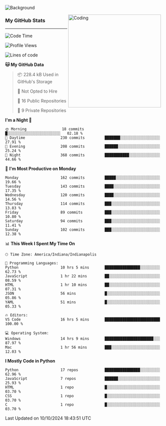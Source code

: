 ![Background](https://github.com/Nguyen-Noah/Nguyen-Noah/assets/112649680/f5d2296f-0508-400c-abcf-47c085708a2a)

<img align="right" alt="Coding" width="300" src="https://cdn.dribbble.com/users/1277312/screenshots/14733298/media/39b1045e593737587dd60e42c8422d1f.gif" >

### My GitHub Stats
---
<!--START_SECTION:waka-->
![Code Time](http://img.shields.io/badge/Code%20Time-256%20hrs%209%20mins-blue)

![Profile Views](http://img.shields.io/badge/Profile%20Views-0-blue)

![Lines of code](https://img.shields.io/badge/From%20Hello%20World%20I%27ve%20Written-190.2%20thousand%20lines%20of%20code-blue)

**🐱 My GitHub Data** 

> 📦 228.4 kB Used in GitHub's Storage 
 > 
> 🚫 Not Opted to Hire
 > 
> 📜 16 Public Repositories 
 > 
> 🔑 9 Private Repositories 
 > 
**I'm a Night 🦉** 

```text
🌞 Morning                18 commits          █░░░░░░░░░░░░░░░░░░░░░░░░   02.18 % 
🌆 Daytime                230 commits         ███████░░░░░░░░░░░░░░░░░░   27.91 % 
🌃 Evening                208 commits         ██████░░░░░░░░░░░░░░░░░░░   25.24 % 
🌙 Night                  368 commits         ███████████░░░░░░░░░░░░░░   44.66 % 
```
📅 **I'm Most Productive on Monday** 

```text
Monday                   162 commits         █████░░░░░░░░░░░░░░░░░░░░   19.66 % 
Tuesday                  143 commits         ████░░░░░░░░░░░░░░░░░░░░░   17.35 % 
Wednesday                120 commits         ████░░░░░░░░░░░░░░░░░░░░░   14.56 % 
Thursday                 114 commits         ███░░░░░░░░░░░░░░░░░░░░░░   13.83 % 
Friday                   89 commits          ███░░░░░░░░░░░░░░░░░░░░░░   10.80 % 
Saturday                 94 commits          ███░░░░░░░░░░░░░░░░░░░░░░   11.41 % 
Sunday                   102 commits         ███░░░░░░░░░░░░░░░░░░░░░░   12.38 % 
```


📊 **This Week I Spent My Time On** 

```text
🕑︎ Time Zone: America/Indiana/Indianapolis

💬 Programming Languages: 
Python                   10 hrs 5 mins       ████████████████░░░░░░░░░   62.73 % 
JavaScript               1 hr 22 mins        ██░░░░░░░░░░░░░░░░░░░░░░░   08.59 % 
HTML                     1 hr 10 mins        ██░░░░░░░░░░░░░░░░░░░░░░░   07.31 % 
JSON                     56 mins             █░░░░░░░░░░░░░░░░░░░░░░░░   05.86 % 
YAML                     51 mins             █░░░░░░░░░░░░░░░░░░░░░░░░   05.33 % 

🔥 Editors: 
VS Code                  16 hrs 5 mins       █████████████████████████   100.00 % 

💻 Operating System: 
Windows                  14 hrs 9 mins       ██████████████████████░░░   87.97 % 
Mac                      1 hr 56 mins        ███░░░░░░░░░░░░░░░░░░░░░░   12.03 % 
```

**I Mostly Code in Python** 

```text
Python                   17 repos            ████████████████░░░░░░░░░   62.96 % 
JavaScript               7 repos             ██████░░░░░░░░░░░░░░░░░░░   25.93 % 
HTML                     1 repo              █░░░░░░░░░░░░░░░░░░░░░░░░   03.70 % 
CSS                      1 repo              █░░░░░░░░░░░░░░░░░░░░░░░░   03.70 % 
C                        1 repo              █░░░░░░░░░░░░░░░░░░░░░░░░   03.70 % 
```




 Last Updated on 10/10/2024 18:43:51 UTC
<!--END_SECTION:waka-->

<!--
**Nguyen-Noah/Nguyen-Noah** is a ✨ _special_ ✨ repository because its `README.md` (this file) appears on your GitHub profile.

Here are some ideas to get you started:

- 🔭 I’m currently working on ...
- 🌱 I’m currently learning ...
- 👯 I’m looking to collaborate on ...
- 🤔 I’m looking for help with ...
- 💬 Ask me about ...
- 📫 How to reach me: ...
- 😄 Pronouns: ...
- ⚡ Fun fact: ...
-->
